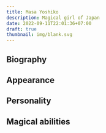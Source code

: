 ```yaml
---
title: Masa Yoshiko
description: Magical girl of Japan
date: 2022-09-11T22:01:36+07:00
draft: true
thumbnail: img/blank.svg
---
```


## Biography

## Appearance

## Personality

## Magical abilities

